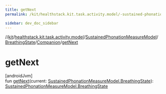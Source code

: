 ```yaml
---
title: getNext
permalink: /kit/healthstack.kit.task.activity.model/-sustained-phonation-measure-model/-breathing-state/-companion/get-next.html

sidebar: dev_doc_sidebar
---
```

//[kit](../../../../../kit.html)/[healthstack.kit.task.activity.model](../../../index.html)/[SustainedPhonationMeasureModel](../../index.html)/[BreathingState](../index.html)/[Companion](index.html)/[getNext](get-next.html)



# getNext



[androidJvm]\
fun [getNext](get-next.html)(current: [SustainedPhonationMeasureModel.BreathingState](../index.html)): [SustainedPhonationMeasureModel.BreathingState](../index.html)




